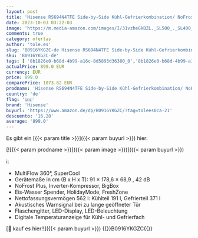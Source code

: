 ```yaml
---
layout: post
title: 'Hisense RS694N4TFE Side-by-Side Kühl-Gefrierkombination/ NoFrostPlus/ Inverter-Kompressor/ Eis-Wasser Spender/ HolidayMode/ 178 6 cm/ Kühlteil 371 l/ Gefrierteil 191 l/ 42 dB/ 323 kWh/ Jahr/ Inox-Look'
date: 2023-10-03 03:22:03
image: 'https://m.media-amazon.com/images/I/31vzheGkBZL._SL500_._SL400_.jpg'
comments: true
category: ofertas
author: 'tole.es'
slug: 'B0916YKGZC-de Hisense RS694N4TFE Side-by-Side Kühl-Gefrierkombination/...'
sku: 'B0916YKGZC-de'
tags: [ '8b1826e0-b68d-4b99-a16c-8d5893d36380_0','8b1826e0-b68d-4b99-a16c-8d5893d36380_4201','8b1826e0-b68d-4b99-a16c-8d5893d36380_5301','8b1826e0-b68d-4b99-a16c-8d5893d36380_6401','Arborist Merchandising Root','Elektro-Großgeräte','Hisense Gorenje Hausgeräte','Kühl-Gefrier-Kombinationen','Kühlschränke','Kühlschränke, Gefrierschränke & Eiswürfelbereiter','Self Service','Special Features Stores','hisense','🇩🇪', ]
actualPrice: 899.0 EUR
currency: EUR
price: 899.0
comparePrice: 1073.82 EUR
prodname: 'Hisense RS694N4TFE Side-by-Side Kühl-Gefrierkombination/ NoFrostPlus/ Inverter-Kompressor/ Eis-Wasser Spender/ HolidayMode/ 178 6 cm/ Kühlteil 371 l/ Gefrierteil 191 l/ 42 dB/ 323 kWh/ Jahr/ Inox-Look'
country: 'de'
flag: '🇩🇪'
brand: 'Hisense'
buyurl: 'https://www.amazon.de/dp/B0916YKGZC/?tag=tolees0ca-21'
descuento: '16.28'
average: '899.0'
---
```


Es gibt ein [{{< param title >}}]({{< param buyurl >}}) hier:

[![{{< param prodname >}}]({{< param image >}})]({{< param buyurl >}})

ℹ️:

- MultiFlow 360°, SuperCool
- Gerätemaße in cm (B x H x T): 91 × 178,6 × 68,9 , 42 dB
- NoFrost Plus, Inverter-Kompressor, BigBox
- Eis-Wasser Spender, HolidayMode, FreshZone
- Nettofassungsvermögen 562 l: Kühlteil 191 l, Gefrierteil 371 l
- Akustisches Warnsignal bei zu lange geöffneter Tür
- Flaschengitter, LED-Display, LED-Beleuchtung
- Digitale Temperaturanzeige für Kühl- und Gefrierfach

[🛒 kauf es hier!!]({{< param buyurl >}})
{{<world>}}B0916YKGZC{{</world>}}
